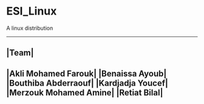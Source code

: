 # ESI_Linux
A linux distribution 

---------------------
|Team|
---------------------
|Akli Mohamed Farouk|
|Benaissa Ayoub|
|Bouthiba Abderraouf|
|Kardjadja Youcef|
|Merzouk Mohamed Amine|
|Retiat Bilal|
---------------------
